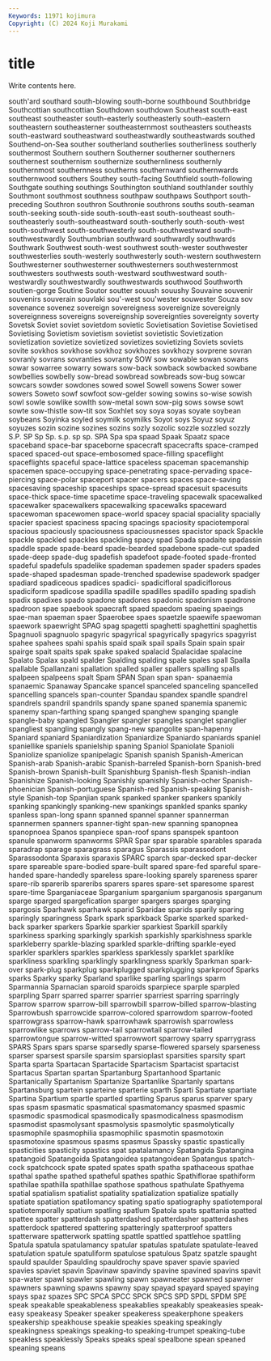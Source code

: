 ```yaml
---
Keywords: 11971 kojimura
Copyright: (C) 2024 Koji Murakami
---
```


# title

Write contents here.



south'ard southard south-blowing south-borne southbound Southbridge Southcottian southcottian Southdown southdown
Southeast south-east southeast southeaster south-easterly southeasterly south-eastern southeastern southeasterner southeasternmost
southeasters southeasts south-eastward southeastward southeastwardly southeastwards southed Southend-on-Sea souther southerland
southerlies southerliness southerly southermost Southern southern Southerner southerner southerners southernest
southernism southernize southernliness southernly southernmost southernness southerns southernward southernwards southernwood
southers Southey south-facing Southfield south-following Southgate southing southings Southington southland
southlander southly Southmont southmost southness southpaw southpaws Southport south-preceding Southron
southron Southronie southrons souths south-seaman south-seeking south-side south-south-east south-southeast south-southeasterly
south-southeastward south-southerly south-south-west south-southwest south-southwesterly south-southwestward south-southwestwardly Southumbrian southward southwardly
southwards Southwark Southwest south-west southwest south-wester southwester southwesterlies south-westerly southwesterly
south-western southwestern Southwesterner southwesterner southwesterners southwesternmost southwesters southwests south-westward southwestward
south-westwardly southwestwardly southwestwards southwood Southworth soutien-gorge Soutine Soutor soutter souush
souushy Souvaine souvenir souvenirs souverain souvlaki sou'-west sou'wester souwester Souza
sov sovenance sovenez sovereign sovereigness sovereignize sovereignly sovereignness sovereigns sovereignship
sovereignties sovereignty soverty Sovetsk Soviet soviet sovietdom sovietic Sovietisation Sovietise
Sovietised Sovietising Sovietism sovietism sovietist sovietistic Sovietization sovietization sovietize sovietized
sovietizes sovietizing Soviets soviets sovite sovkhos sovkhose sovkhoz sovkhozes sovkhozy
sovprene sovran sovranly sovrans sovranties sovranty SOW sow sowable sowan
sowans sowar sowarree sowarry sowars sow-back sowback sowbacked sowbane sowbellies
sowbelly sow-bread sowbread sowbreads sow-bug sowcar sowcars sowder sowdones sowed
sowel Sowell sowens Sower sower sowers Soweto sowf sowfoot sow-gelder
sowing sowins so-wise sowish sowl sowle sowlike sowlth sow-metal sown
sow-pig sows sowse sowt sowte sow-thistle sow-tit sox Soxhlet soy
soya soyas soyate soybean soybeans Soyinka soyled soymilk soymilks Soyot
soys Soyuz soyuz soyuzes sozin sozine sozines sozins sozly sozolic
sozzle sozzled sozzly S.P. SP Sp Sp. s.p. sp sp.
SPA Spa spa spaad Spaak Spaatz space spaceband space-bar spaceborne
spacecraft spacecrafts space-cramped spaced spaced-out space-embosomed space-filling spaceflight spaceflights spaceful
space-lattice spaceless spaceman spacemanship spacemen space-occupying space-penetrating space-pervading space-piercing space-polar
spaceport spacer spacers spaces space-saving spacesaving spaceship spaceships space-spread spacesuit
spacesuits space-thick space-time spacetime space-traveling spacewalk spacewalked spacewalker spacewalkers spacewalking
spacewalks spaceward spacewoman spacewomen space-world spacey spacial spaciality spacially spacier
spaciest spaciness spacing spacings spaciosity spaciotemporal spacious spaciously spaciousness spaciousnesses
spacistor spack Spackle spackle spackled spackles spackling spacy spad Spada
spadaite spadassin spaddle spade spade-beard spade-bearded spadebone spade-cut spaded spade-deep
spade-dug spadefish spadefoot spade-footed spade-fronted spadeful spadefuls spadelike spademan spademen
spader spaders spades spade-shaped spadesman spade-trenched spadewise spadework spadger spadiard
spadiceous spadices spadici- spadicifloral spadiciflorous spadiciform spadicose spadilla spadille spadilles
spadillo spading spadish spadix spadixes spado spadone spadones spadonic spadonism
spadrone spadroon spae spaebook spaecraft spaed spaedom spaeing spaeings spae-man
spaeman spaer Spaerobee spaes spaetzle spaewife spaewoman spaework spaewright SPAG
spag spagetti spaghetti spaghettini spaghettis Spagnuoli spagnuolo spagyric spagyrical spagyrically
spagyrics spagyrist spahee spahees spahi spahis spaid spaik spail spails
Spain spain spair spairge spait spaits spak spake spaked spalacid
Spalacidae spalacine Spalato Spalax spald spalder Spalding spalding spale spales
spall Spalla spallable Spallanzani spallation spalled spaller spallers spalling spalls
spalpeen spalpeens spalt Spam SPAN Span span span- spanaemia spanaemic
Spanaway Spancake spancel spanceled spanceling spancelled spancelling spancels span-counter Spandau
spandex spandle spandrel spandrels spandril spandrils spandy spane spaned spanemia
spanemic spanemy span-farthing spang spanged spanghew spanging spangle spangle-baby spangled
Spangler spangler spangles spanglet spanglier spangliest spangling spangly spang-new spangolite
span-hapenny Spaniard spaniard Spaniardization Spaniardize Spaniardo spaniards spaniel spaniellike spaniels
spanielship spaning Spaniol Spaniolate Spanioli Spaniolize spaniolize spanipelagic Spanish spanish
Spanish-American Spanish-arab Spanish-arabic Spanish-barreled Spanish-born Spanish-bred Spanish-brown Spanish-built Spanishburg Spanish-flesh
Spanish-indian Spanishize Spanish-looking Spanishly spanishly Spanish-ocher Spanish-phoenician Spanish-portuguese Spanish-red Spanish-speaking
Spanish-style Spanish-top Spanjian spank spanked spanker spankers spankily spanking spankingly
spanking-new spankings spankled spanks spanky spanless span-long spann spanned spannel
spanner spannerman spannermen spanners spanner-tight span-new spanning spanopnea spanopnoea Spanos
spanpiece span-roof spans spanspek spantoon spanule spanworm spanworms SPAR Spar
spar sparable sparables sparada sparadrap sparage sparagrass sparagus Sparassis sparassodont
Sparassodonta Sparaxis sparaxis SPARC sparch spar-decked spar-decker spare spareable spare-bodied
spare-built spared spare-fed spareful spare-handed spare-handedly spareless spare-looking sparely spareness
sparer spare-rib sparerib spareribs sparers spares spare-set sparesome sparest spare-time
Sparganiaceae Sparganium sparganium sparganosis sparganum sparge sparged spargefication sparger spargers
sparges sparging spargosis Sparhawk sparhawk sparid Sparidae sparids sparily sparing
sparingly sparingness Spark spark sparkback Sparke sparked sparked-back sparker sparkers
Sparkie sparkier sparkiest Sparkill sparkily sparkiness sparking sparkingly sparkish sparkishly
sparkishness sparkle sparkleberry sparkle-blazing sparkled sparkle-drifting sparkle-eyed sparkler sparklers sparkles
sparkless sparklessly sparklet sparklike sparkliness sparkling sparklingly sparklingness sparkly Sparkman
spark-over spark-plug sparkplug sparkplugged sparkplugging sparkproof Sparks sparks Sparky sparky
Sparland sparlike sparling sparlings sparm Sparmannia Sparnacian sparoid sparoids sparpiece
sparple sparpled sparpling Sparr sparred sparrer sparrier sparriest sparring sparringly
Sparrow sparrow sparrow-bill sparrowbill sparrow-billed sparrow-blasting Sparrowbush sparrowcide sparrow-colored sparrowdom
sparrow-footed sparrowgrass sparrow-hawk sparrowhawk sparrowish sparrowless sparrowlike sparrows sparrow-tail sparrowtail
sparrow-tailed sparrowtongue sparrow-witted sparrowwort sparrowy sparry sparrygrass SPARS Spars spars
sparse sparsedly sparse-flowered sparsely sparseness sparser sparsest sparsile sparsim sparsioplast
sparsities sparsity spart Sparta sparta Spartacan Spartacide Spartacism Spartacist spartacist
Spartacus Spartan spartan Spartanburg Spartanhood Spartanic Spartanically Spartanism Spartanize Spartanlike
Spartanly spartans Spartansburg spartein sparteine sparterie sparth Sparti Spartiate spartiate
Spartina Spartium spartle spartled spartling Sparus sparus sparver spary spas
spasm spasmatic spasmatical spasmatomancy spasmed spasmic spasmodic spasmodical spasmodically spasmodicalness
spasmodism spasmodist spasmolysant spasmolysis spasmolytic spasmolytically spasmophile spasmophilia spasmophilic spasmotin
spasmotoxin spasmotoxine spasmous spasms spasmus Spassky spastic spastically spasticities spasticity
spastics spat spatalamancy Spatangida Spatangina spatangoid Spatangoida Spatangoidea spatangoidean Spatangus
spatch-cock spatchcock spate spated spates spath spatha spathaceous spathae spathal
spathe spathed spatheful spathes spathic Spathiflorae spathiform spathilae spathilla spathillae
spathose spathous spathulate Spathyema spatial spatialism spatialist spatiality spatialization spatialize
spatially spatiate spatiation spatilomancy spating spatio spatiography spatiotemporal spatiotemporally spatium
spatling spatlum Spatola spats spattania spatted spattee spatter spatterdash spatterdashed
spatterdasher spatterdashes spatterdock spattered spattering spatteringly spatterproof spatters spatterware spatterwork
spatting spattle spattled spattlehoe spattling Spatula spatula spatulamancy spatular spatulas
spatulate spatulate-leaved spatulation spatule spatuliform spatulose spatulous Spatz spatzle spaught
spauld spaulder Spaulding spauldrochy spave spaver spavie spavied spavies spaviet
spavin Spavinaw spavindy spavine spavined spavins spavit spa-water spawl spawler
spawling spawn spawneater spawned spawner spawners spawning spawns spawny spay
spayad spayard spayed spaying spays spaz spazes SPC SPCA SPCC
SPCK SPCS SPD SPDL SPDM SPE speak speakable speakableness speakablies
speakably speakeasies speak-easy speakeasy Speaker speaker speakeress speakerphone speakers speakership
speakhouse speakie speakies speaking speakingly speakingness speakings speaking-to speaking-trumpet speaking-tube
speakless speaklessly Speaks speaks speal spealbone spean speaned speaning speans
